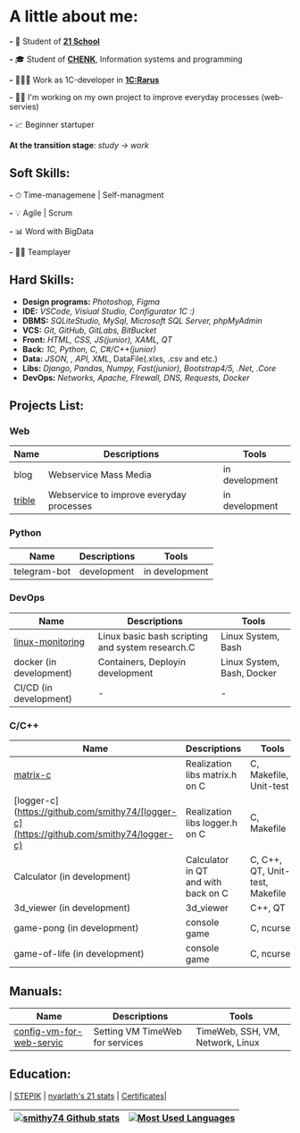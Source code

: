 # A little about me:

**-** 🌱 Student of [**21 School**](https://21-school.ru)

**-** 🎓 Student of [**CHENK**](https://www.chenk.ru/ru/), Information systems and programming

**-** 👩🏼‍💼 Work as 1С-developer in [**1C:Rarus**](https://rarus.ru/)

**-** 🥷🏻 I'm working on my own project to improve everyday processes (web-servies)

**-** 📈 Beginner startuper

**At the transition stage**: *study -> work*

## **Soft Skills:**

**-** ⏱ Time-managemenе | Self-managment

**-** 💡 Agile | Scrum

**-** 📊 Word with BigData

**-** 🙏🏻 Teamplayer

## Hard Skills:

* **Design programs:** *Photoshop, Figma*
* **IDE:** *VSCode, Visiual Studio, Configurator 1С :)*
* **DBMS:** *SQLiteStudio, MySql, Microsoft SQL Server, phpMyAdmin*
* **VCS:** *Git, GitHub, GitLabs, BitBucket*
* **Front:** *HTML, CSS, JS(junior), XAML, QT*
* **Back:** *1C, Python, C, C#/C++(junior)*
* **Data:** *JSON, , API, XML*, DataFile(.xlxs, .csv and etc.)
* **Libs:** *Django, Pandas, Numpy, Fast(junior), Bootstrap4/5, .Net, .Core*
* **DevOps:** *Networks, Apache, FIrewall, DNS, Requests, Docker*

## Projects List:

### Web

| Name                                      | Descriptions                             | Tools          |
| ----------------------------------------- | ---------------------------------------- | -------------- |
| blog                                      | Webservice Mass Media                   | in development |
| [trible](https://github.com/smithy74/trible) | Webservice to improve everyday processes | in development |

### Python

| Name         | Descriptions | Tools          |
| ------------ | ------------ | -------------- |
| telegram-bot | development  | in development |

### DevOps

| Name                                                          | Descriptions                                     | Tools                      |
| ------------------------------------------------------------- | ------------------------------------------------ | -------------------------- |
| [linux-monitoring](https://github.com/smithy74/linux-monitoring) | Linux basic bash scripting and system research.C | Linux System, Bash         |
| docker (in development)                                       | Containers, Deployin development                 | Linux System, Bash, Docker |
| CI/CD (in development)                                        | -                                                | -                          |

### C/C++

| Name                                                                                 | Descriptions                          | Tools                           |
| ------------------------------------------------------------------------------------ | ------------------------------------- | ------------------------------- |
| [matrix-c](https://github.com/smithy74/matrix-c)                                        | Realization libs matrix.h on C        | C, Makefile, Unit-test          |
| [logger-c](https://github.com/smithy74/[logger-c](https://github.com/smithy74/logger-c) | Realization libs logger.h on C        | C, Makefile                     |
| Calculator (in development)                                                          | Calculator in QT and with back on C | C, C++, QT, Unit-test, Makefile |
| 3d_viewer (in development)                                                           | 3d_viewer                             | C++, QT                         |
| game-pong (in development)                                                           | console game                          | C, ncurses                     |
| game-of-life (in development)                                                        | console game                          | C, ncurses                     |

## Manuals:

| Name                                                                                                                               | Descriptions                    | Tools                            |
| ---------------------------------------------------------------------------------------------------------------------------------- | ------------------------------- | -------------------------------- |
| [config-vm-for-web-servic](https://github.com/smithy74/config-vm-for-web-servicehttps://github.com/smithy74/config-vm-for-web-servic) | Setting VM TimeWeb for services | TimeWeb, SSH, VM, Network, Linux |

## Education:

|  [STEPIK](https://stepik.org/users/518716069) | [nyarlath&#39;s 21 stats](https://edu.21-school.ru/profile/nyarlath@student.21-school.ru) | [Certificates](certificates/certificates.md)|

| [![smithy74 Github stats](https://github-readme-stats.vercel.app/api?username=smithy74&count_private=true&show_icons=true&hide=contribs,issues&hide_border=true)](https://github.com/smithy74?tab=repositories) | [![Most Used Languages](https://github-readme-stats.vercel.app/api/top-langs/?username=smithy74&layout=compact&hide_border=true)](https://github.com/smithy74?tab=repositories) |
| ---------------------------------------------------------------------------------------------------------------------------------------------------------------------------------------------------------- | -------------------------------------------------------------------------------------------------------------------------------------------------------------------------- |
